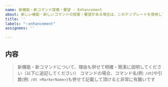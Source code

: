 ```yaml
---
name: 新機能・新コマンド提案・要望 - Enhancement
about: 新しい機能・新しいコマンドの提案・要望がある場合は、このテンプレートを使用してください。
title: ''
labels: "✨enhancement"
assignees: ''

---
```


## 内容

> 新機能・新コマンドについて、理由も併せて明確・簡潔に説明してください（以下に追記してください）
> コマンドの場合、コマンド名(例: `/dt`)や引数(例: `/dt <MarkerName>`)も併せて記載して頂けると非常に有難いです

